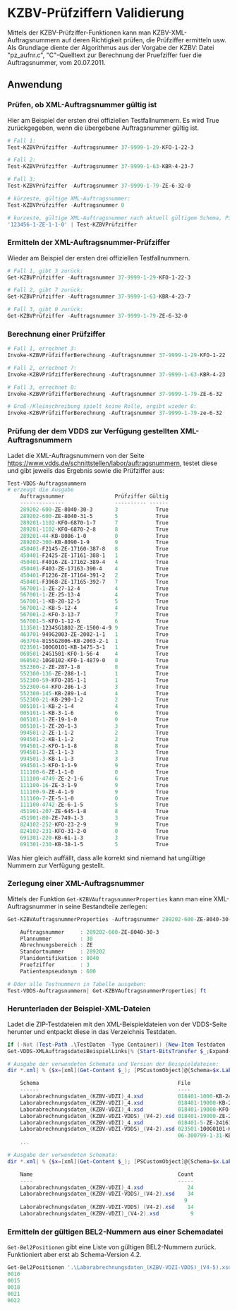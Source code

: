 # KZBV-Prüfziffern Validierung

Mittels der KZBV-Prüfziffer-Funktionen kann man KZBV-XML-Auftragsnummern auf deren Richtigkeit prüfen, die Prüfziffer ermitteln usw. Als Grundlage diente der Algorithmus aus der Vorgabe der KZBV: Datei "pz_aufnr.c", "C"-Quelltext zur Berechnung der Pruefziffer fuer die Auftragsnummer, vom 20.07.2011.

## Anwendung

### Prüfen, ob XML-Auftragsnummer gültig ist

Hier am Beispiel der ersten drei offiziellen Testfallnummern. Es wird True zurückgegeben, wenn die übergebene Auftragsnummer gültig ist.

```Powershell
# Fall 1:
Test-KZBVPrüfziffer -Auftragsnummer 37-9999-1-29-KFO-1-22-3

# Fall 2:
Test-KZBVPrüfziffer -Auftragsnummer 37-9999-1-63-KBR-4-23-7

# Fall 3:
Test-KZBVPrüfziffer -Auftragsnummer 37-9999-1-79-ZE-6-32-0

# kürzeste, gültige XML-Auftragsnummer:
Test-KZBVPrüfziffer -Auftragsnummer 0

# kurzeste, gültige XML-Auftragsnummer nach aktuell gültigem Schema, Pipelinevariante:
'123456-1-ZE-1-1-0' | Test-KZBVPrüfziffer
```

### Ermitteln der XML-Auftragsnummer-Prüfziffer

Wieder am Beispiel der ersten drei offiziellen Testfallnummern.

```Powershell
# Fall 1, gibt 3 zurück:
Get-KZBVPrüfziffer -Auftragsnummer 37-9999-1-29-KFO-1-22-3

# Fall 2, gibt 7 zurück:
Get-KZBVPrüfziffer -Auftragsnummer 37-9999-1-63-KBR-4-23-7

# Fall 3, gibt 0 zurück:
Get-KZBVPrüfziffer -Auftragsnummer 37-9999-1-79-ZE-6-32-0
```

### Berechnung einer Prüfziffer

```Powershell
# Fall 1, errechnet 3:
Invoke-KZBVPrüfzifferBerechnung -Auftragsnummer 37-9999-1-29-KFO-1-22

# Fall 2, errechnet 7:
Invoke-KZBVPrüfzifferBerechnung -Auftragsnummer 37-9999-1-63-KBR-4-23

# Fall 3, errechnet 0:
Invoke-KZBVPrüfzifferBerechnung -Auftragsnummer 37-9999-1-79-ZE-6-32

# Groß-/Kleinschreibung spielt keine Rolle, ergibt wieder 0:
Invoke-KZBVPrüfzifferBerechnung -Auftragsnummer 37-9999-1-79-ze-6-32
```

### Prüfung der dem VDDS zur Verfügung gestellten XML-Auftragsnummern

Ladet die XML-Auftragsnummern von der Seite https://www.vdds.de/schnittstellen/labor/auftragsnummern, testet diese und gibt jeweils das Ergebnis sowie die Prüfziffer aus:

```Powershell
Test-VDDS-Auftragsnummern
# erzeugt die Ausgabe
    Auftragsnummer                Prüfziffer Gültig
    --------------                ---------- ------
    289202-600-ZE-8040-30-3       3            True
    289202-600-ZE-8040-31-5       5            True
    289201-1102-KFO-6870-1-7      7            True
    289201-1102-KFO-6870-2-8      8            True
    289201-44-KB-8086-1-0         0            True
    289202-300-KB-8090-1-9        9            True
    450401-F2145-ZE-17160-387-8   8            True
    450401-F2425-ZE-17161-388-1   1            True
    450401-F4016-ZE-17162-389-4   4            True
    450401-F403-ZE-17163-390-4    4            True
    450401-F1236-ZE-17164-391-2   2            True
    450401-F3968-ZE-17165-392-7   7            True
    567001-1-ZE-27-12-4           4            True
    567001-1-ZE-25-13-4           4            True
    567001-1-KB-28-12-5           5            True
    567001-2-KB-5-12-4            4            True
    567001-2-KFO-3-13-7           7            True
    567001-5-KFO-1-12-6           6            True
    113501-12345G1802-ZE-1500-4-9 9            True
    463701-949G2003-ZE-2002-1-1   1            True
    463704-8155G2806-KB-2003-2-1  1            True
    023501-100G0101-KB-1475-3-1   1            True
    060501-24G1501-KFO-1-56-4     4            True
    060502-10G0102-KFO-1-4879-0   0            True
    552300-2-ZE-287-1-8           8            True
    552300-136-ZE-288-1-1         1            True
    552300-59-KFO-285-1-1         1            True
    552300-64-KFO-286-1-3         3            True
    552300-145-KB-289-1-4         4            True
    552300-21-KB-290-1-2          2            True
    005101-1-KB-2-1-4             4            True
    005101-1-KB-3-1-6             6            True
    005101-1-ZE-19-1-0            0            True
    005101-1-ZE-20-1-3            3            True
    994501-2-ZE-1-1-2             2            True
    994501-2-KB-1-1-2             2            True
    994501-2-KFO-1-1-8            8            True
    994501-3-ZE-1-1-3             3            True
    994501-3-KB-1-1-3             3            True
    994501-3-KFO-1-1-9            9            True
    111100-6-ZE-1-1-0             0            True
    111100-4749-ZE-2-1-6          6            True
    111100-16-ZE-3-1-9            9            True
    111100-9-ZE-4-1-9             9            True
    111100-7-ZE-5-1-0             0            True
    111100-4742-ZE-6-1-5          5            True
    451901-207-ZE-645-1-8         8            True
    451901-80-ZE-749-1-3          3            True
    824102-252-KFO-23-2-9         9            True
    824102-231-KFO-31-2-0         0            True
    691301-220-KB-61-1-3          3            True
    691301-230-KB-38-1-5          5            True
```

Was hier gleich auffällt, dass alle korrekt sind niemand hat ungültige Nummern zur Verfügung gestellt.

### Zerlegung einer XML-Auftragsnummer

Mittels der Funktion ```Get-KZBVAuftragsnummerProperties``` kann man eine XML-Auftragsnummer in seine Bestandteile zerlegen:

```Powershell
Get-KZBVAuftragsnummerProperties -Auftragsnummer 289202-600-ZE-8040-30-3

    Auftragsnummer     : 289202-600-ZE-8040-30-3
    Plannummer         : 30
    Abrechnungsbereich : ZE
    Standortnummer     : 289202
    Planidentifikation : 8040
    Pruefziffer        : 3
    Patientenpseudonym : 600

# Oder alle Testnummern in Tabelle ausgeben:
Test-VDDS-Auftragsnummern| Get-KZBVAuftragsnummerProperties| ft
```

### Herunterladen der Beispiel-XML-Dateien

Ladet die ZIP-Testdateien mit den XML-Beispieldateien von der VDDS-Seite herunter und entpackt diese in das Verzeichnis Testdaten.

```Powershell
If (-Not (Test-Path .\TestDaten -Type Container)) {New-Item Testdaten -Type Directory}
Get-VDDS-XMLAuftragsdateiBeispielLinks|% {Start-BitsTransfer $_;Expand-Archive (($_ -split '/')[-1]) -DestinationPath .\Testdaten -Force}

# Ausgabe der verwendeten Schemata und Version der Beispieldateien:
dir *.xml| % {$x=[xml](Get-Content $_); [PSCustomObject]@{Schema=$x.Laborabrechnung.noNamespaceSchemaLocation;File=$_.Name;Version=$x.Laborabrechnung.Version}}

    Schema                                            File                                   Version
    ------                                            ----                                   -------
    Laborabrechnungsdaten_(KZBV-VDZI)_4.xsd           018401-1000-KB-2411001-2-3.XML         4.0
    Laborabrechnungsdaten_(KZBV-VDZI)_4.xsd           018401-19000-KB-240200000-30001-5.XML  4.0
    Laborabrechnungsdaten_(KZBV-VDZI)_4.xsd           018401-19000-KFO-240400000-20001-6.XML 4.0
    Laborabrechnungsdaten_(KZBV-VDZI-VDDS)_(V4-2).xsd 018401-19000-ZE-240300001-30002-0.xml  4.2
    Laborabrechnungsdaten_(KZBV-VDZI)_4.xsd           018401-5-ZE-2416176-2-4.XML            4.0
    Laborabrechnungsdaten_(KZBV-VDZI-VDDS)_(V4-2).xsd 023501-100G0101-KB-1475-3-1.xml        4.2
                                                      06-300799-1-31-KBR-176-1-2.xml         4.2
    ...

# Ausgabe der verwendeten Schemata:
dir *.xml| % {$x=[xml](Get-Content $_); [PSCustomObject]@{Schema=$x.Laborabrechnung.noNamespaceSchemaLocation;File=$_.Name}}|group Schema|select name, count

    Name                                              Count
    ----                                              -----
    Laborabrechnungsdaten_(KZBV-VDZI)_4.xsd              24
    Laborabrechnungsdaten_(KZBV-VDZI-VDDS)_(V4-2).xsd    34
                                                        9
    Laborabrechnungsdaten_(KZBV-VDZI-VDDS) (V4-2).xsd    14
    Laborabrechnungsdaten_(KZBV-VDZI)_(V4-2).xsd          9
```

### Ermitteln der gültigen BEL2-Nummern aus einer Schemadatei

```Get-Bel2Positionen``` gibt eine Liste von gültigen BEL2-Nummern zurück. Funktioniert aber erst ab Schema-Version 4.2.

```Powershell
Get-Bel2Positionen '.\Laborabrechnungsdaten_(KZBV-VDZI-VDDS)_(V4-5).xsd' | select -First 5
0010
0015
0018
0021
0022
```
